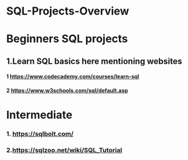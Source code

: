 # SQL-Projects-Overview
#  Beginners SQL projects 
##  1.Learn SQL basics here mentioning websites
#### 1 https://www.codecademy.com/courses/learn-sql
#### 2 https://www.w3schools.com/sql/default.asp
# Intermediate
### 1. https://sqlbolt.com/
### 2.https://sqlzoo.net/wiki/SQL_Tutorial

